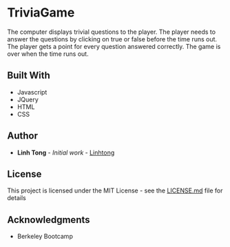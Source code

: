 # TriviaGame

The computer displays trivial questions to the player. The player needs to answer the questions by clicking on true or false before the time runs out. The player gets a point for every question answered correctly. The game is over when the time runs out.

## Built With

* Javascript
* JQuery
* HTML
* CSS

## Author

* **Linh Tong** - *Initial work* - [Linhtong](https://github.com/linhthitong)

## License

This project is licensed under the MIT License - see the [LICENSE.md](LICENSE.md) file for details

## Acknowledgments

* Berkeley Bootcamp